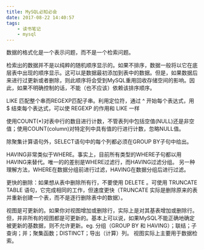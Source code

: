 ```yaml
---
title: MySQL必知必会
date: 2017-08-22 14:40:57
tags:
    - 读书笔记
    - mysql
---
```

数据的格式化是一个表示问题，而不是一个检索问题。

检索出的数据并不是以纯粹的随机顺序显示的。如果不排序，数据一般将以它在底层表中出现的顺序显示。这可以是数据最初添加到表中的数据。<!-- more -->但是，如果数据后来进行过更新或者删除，则此顺序将会受到MySQL重用回收存储空间的影响。因此，如果不明确控制的话，不能（也不应该）依赖该排序顺序。

LIKE 匹配整个串而REGEXP匹配子串。利用定位符，通过 ^ 开始每个表达式，用 $ 结束每个表达式，可以使 REGEXP 的作用和 LIKE 一样

使用COUNT(*)对表中行的数目进行计数，不管表列中包括空值(NULL)还是非空值；使用COUNT(column)对特定列中具有值的行进行计数，忽略NULL值。

除聚集计算语句外，SELECT语句中的每个列都必须在GROUP BY子句中给出。

HAVING非常类似于WHERE。事实上，目前所有类型的WHERE子句都以用HAVING来替代。唯一的的差别是WHERE过滤行，而HAVING过滤分组。
另一种理解方法，WHERE在数据分组前进行过滤，HAVING在数据分组后进行过滤。

更快的删除：如果想从表中删除所有行，不要使用 DELETE 。可使用 TRUNCATE TABLE 语句，它完成相同的工作，但速度更快（TRUNCATE 实际是删除原来的表并重新创建一个表，而不是逐行删除表中的数据）。

视图是可更新的。如果你对视图增加或删除行，实际上是对其基表增加或删除行。
但，并非所有的视图都是可更新的。基本上可以说，如果MySQL不能正确地确定被更新的基数据，则不允许更新。eg. 分组（GROUP BY 和 HAVING）；联结；子查询；并；聚集函数；DISTINCT；导出（计算）列。
视图实际上主要用于数据检索。